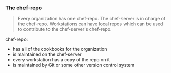 ### The chef-repo  
> Every organization has one chef-repo. The chef-server is in charge of the chef-repo. Workstations can have local repos which can be used to contribute to the chef-server's chef-repo.

chef-repo:  
- has all of the cookbooks for the organization  
- is maintained on the chef-server  
- every workstation has a copy of the repo on it  
- is maintained by Git or some other version control system  
